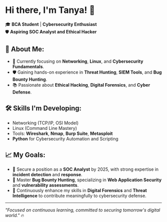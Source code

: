 # Hi there, I'm Tanya! 👋

🎓 **BCA Student** | **Cybersecurity Enthusiast**  
🛡️ **Aspiring SOC Analyst and Ethical Hacker**

## 🌟 About Me:
- 🔭 Currently focusing on **Networking**, **Linux**, and **Cybersecurity Fundamentals**.
- 🛡️ Gaining hands-on experience in **Threat Hunting**, **SIEM Tools**, and **Bug Bounty Hunting**.
- 📚 Passionate about **Ethical Hacking**, **Digital Forensics**, and **Cyber Defense**.

## 🛠️ Skills I'm Developing:
- Networking (TCP/IP, OSI Model)
- Linux (Command Line Mastery)
- Tools: **Wireshark**, **Nmap**, **Burp Suite**, **Metasploit**
- **Python** for Cybersecurity Automation and Scripting

## 📈 My Goals:
- 🎯 Secure a position as a **SOC Analyst** by 2025, with strong expertise in **incident detection** and **response**.
- 🎯 Master **Bug Bounty Hunting**, specializing in **Web Application Security** and **vulnerability assessments**.
- 🎯 Continuously enhance my skills in **Digital Forensics** and **Threat Intelligence** to contribute meaningfully to cybersecurity defense.

---

_"Focused on continuous learning, committed to securing tomorrow's digital world."_ 🔥
